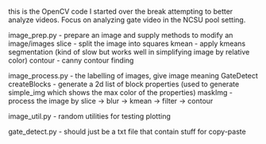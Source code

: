 this is the OpenCV code I started over the break attempting to better analyze videos. Focus on analyzing gate video in the NCSU pool setting.

image_prep.py - prepare an image and supply methods to modify an image/images
    slice - split the image into squares
    kmean - apply kmeans segmentation (kind of slow but works well in simplifying image by relative color)
    contour - canny contour finding

image_process.py - the labelling of images, give image meaning
    GateDetect
        createBlocks - generate a 2d list of block properties (used to generate simple_img which shows the max color of the properties)
        maskImg - process the image by slice -> blur -> kmean -> filter -> contour


image_util.py - random utilities for testing
    plotting

gate_detect.py - should just be a txt file that contain stuff for copy-paste